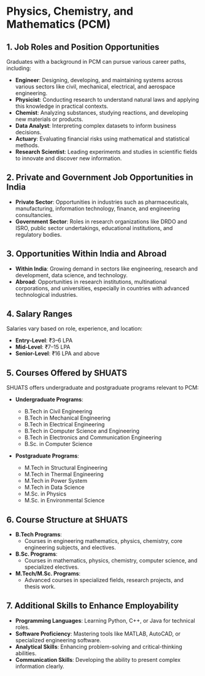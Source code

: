 # Physics, Chemistry, and Mathematics (PCM)

## 1. Job Roles and Position Opportunities

Graduates with a background in PCM can pursue various career paths, including:

- **Engineer**: Designing, developing, and maintaining systems across various sectors like civil, mechanical, electrical, and aerospace engineering.
- **Physicist**: Conducting research to understand natural laws and applying this knowledge in practical contexts.
- **Chemist**: Analyzing substances, studying reactions, and developing new materials or products.
- **Data Analyst**: Interpreting complex datasets to inform business decisions.
- **Actuary**: Evaluating financial risks using mathematical and statistical methods.
- **Research Scientist**: Leading experiments and studies in scientific fields to innovate and discover new information.

## 2. Private and Government Job Opportunities in India

- **Private Sector**: Opportunities in industries such as pharmaceuticals, manufacturing, information technology, finance, and engineering consultancies.
- **Government Sector**: Roles in research organizations like DRDO and ISRO, public sector undertakings, educational institutions, and regulatory bodies.

## 3. Opportunities Within India and Abroad

- **Within India**: Growing demand in sectors like engineering, research and development, data science, and technology.
- **Abroad**: Opportunities in research institutions, multinational corporations, and universities, especially in countries with advanced technological industries.

## 4. Salary Ranges

Salaries vary based on role, experience, and location:

- **Entry-Level**: ₹3–6 LPA
- **Mid-Level**: ₹7–15 LPA
- **Senior-Level**: ₹16 LPA and above

## 5. Courses Offered by SHUATS

SHUATS offers undergraduate and postgraduate programs relevant to PCM:

- **Undergraduate Programs**:
  - B.Tech in Civil Engineering
  - B.Tech in Mechanical Engineering
  - B.Tech in Electrical Engineering
  - B.Tech in Computer Science and Engineering
  - B.Tech in Electronics and Communication Engineering
  - B.Sc. in Computer Science

- **Postgraduate Programs**:
  - M.Tech in Structural Engineering
  - M.Tech in Thermal Engineering
  - M.Tech in Power System
  - M.Tech in Data Science
  - M.Sc. in Physics
  - M.Sc. in Environmental Science

## 6. Course Structure at SHUATS

- **B.Tech Programs**:
  - Courses in engineering mathematics, physics, chemistry, core engineering subjects, and electives.
- **B.Sc. Programs**:
  - Courses in mathematics, physics, chemistry, computer science, and specialized electives.
- **M.Tech/M.Sc. Programs**:
  - Advanced courses in specialized fields, research projects, and thesis work.

## 7. Additional Skills to Enhance Employability

- **Programming Languages**: Learning Python, C++, or Java for technical roles.
- **Software Proficiency**: Mastering tools like MATLAB, AutoCAD, or specialized engineering software.
- **Analytical Skills**: Enhancing problem-solving and critical-thinking abilities.
- **Communication Skills**: Developing the ability to present complex information clearly.